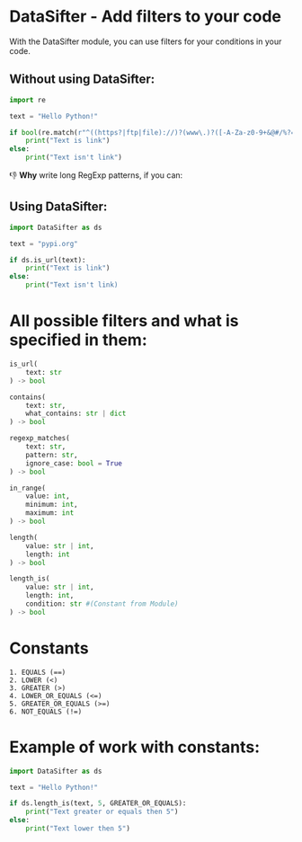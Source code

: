 # DataSifter - Add filters to your code

With the DataSifter module, you can use filters for your conditions in your code.

## Without using DataSifter:
```python
import re

text = "Hello Python!"

if bool(re.match(r"^((https?|ftp|file)://)?(www\.)?([-A-Za-z0-9+&@#/%?=~_|!:,.;]*)$", text, re.IGNORECASE)):
    print("Text is link")
else:
    print("Text isn't link")
```

👎 **Why** write long RegExp patterns, if you can:

## Using DataSifter:
```python
import DataSifter as ds

text = "pypi.org"

if ds.is_url(text):
    print("Text is link")
else:
    print("Text isn't link)
```

# All possible filters and what is specified in them:
```python
is_url(
    text: str
) -> bool

contains(
    text: str,
    what_contains: str | dict
) -> bool

regexp_matches(
    text: str,
    pattern: str,
    ignore_case: bool = True
) -> bool

in_range(
    value: int,
    minimum: int,
    maximum: int
) -> bool

length(
    value: str | int,
    length: int
) -> bool

length_is(
    value: str | int,
    length: int,
    condition: str #(Constant from Module)
) -> bool
```

# Constants
```
1. EQUALS (==)
2. LOWER (<)
3. GREATER (>)
4. LOWER_OR_EQUALS (<=)
5. GREATER_OR_EQUALS (>=)
6. NOT_EQUALS (!=)
```

# Example of work with constants:
```python
import DataSifter as ds

text = "Hello Python!"

if ds.length_is(text, 5, GREATER_OR_EQUALS):
    print("Text greater or equals then 5")
else:
    print("Text lower then 5")
```
